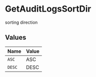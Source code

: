# GetAuditLogsSortDir

sorting direction


## Values

| Name   | Value  |
| ------ | ------ |
| `ASC`  | ASC    |
| `DESC` | DESC   |